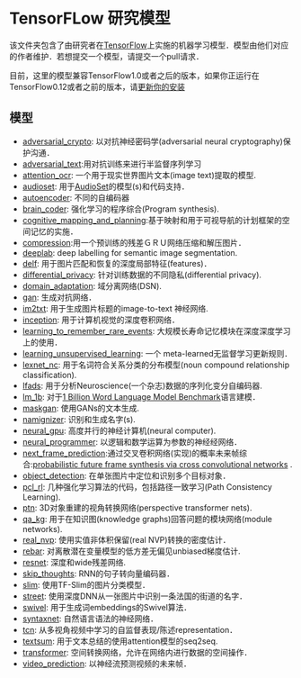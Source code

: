 # TensorFLow 研究模型

该文件夹包含了由研究者在[TensorFlow](https://tensorflow.org)上实施的机器学习模型．模型由他们对应的作者维护．若想提交一个模型，请提交一个pull请求．

目前，这里的模型兼容TensorFlow1.0或者之后的版本，如果你正运行在TensorFlow0.12或者之前的版本，请[更新你的安装](https://www.tensorflow.org/install)

## 模型

-   [adversarial_crypto](adversarial_crypto): 以对抗神经密码学(adversarial neural cryptography)保护沟通．
-   [adversarial_text](adversarial_text):用对抗训练来进行半监督序列学习
-   [attention_ocr](attention_ocr): 一个用于现实世界图片文本(image text)提取的模型.
-   [audioset](audioset): 用于[AudioSet](http://g.co/audioset)的模型(s)和代码支持．
-   [autoencoder](autoencoder): 不同的自编码器
-   [brain_coder](brain_coder): 强化学习的程序综合(Program synthesis).
-   [cognitive_mapping_and_planning](cognitive_mapping_and_planning):基于映射和用于可视导航的计划框架的空间记忆的实施．
-   [compression](compression):用一个预训练的残差ＧＲＵ网络压缩和解压图片．
-   [deeplab](deeplab): deep labelling for semantic image segmentation.
-   [delf](delf): 用于图片匹配和恢复的深度局部特征(features)．
-   [differential_privacy](differential_privacy): 针对训练数据的不同隐私(differential privacy).
-   [domain_adaptation](domain_adaptation): 域分离网络(DSN).
-   [gan](gan): 生成对抗网络．
-   [im2txt](im2txt): 用于生成图片标题的image-to-text 神经网络.
-   [inception](inception): 用于计算机视觉的深度卷积网络．
-   [learning_to_remember_rare_events](learning_to_remember_rare_events): 
    大规模长寿命记忆模块在深度深度学习上的使用．
-   [learning_unsupervised_learning](learning_unsupervised_learning): 一个
    meta-learned无监督学习更新规则．
-   [lexnet_nc](lexnet_nc): 用于名词符合关系分类的分布模型(noun compound relationship
    classification).
-   [lfads](lfads): 用于分析Neuroscience(一个杂志)数据的序列化变分自编码器.
-   [lm_1b](lm_1b): 对于[1 Billion Word Language Model Benchmark](http://www.statmt.org/lm-benchmark/)语言建模．
-   [maskgan](maskgan): 使用GANs的文本生成.
-   [namignizer](namignizer): 识别和生成名字(s).
-   [neural_gpu](neural_gpu): 高度并行的神经计算机(neural computer).
-   [neural_programmer](neural_programmer): 以逻辑和数学运算为参数的神经经网络．
-   [next_frame_prediction](next_frame_prediction):通过交叉卷积网络(实现)的概率未来帧综合:[probabilistic future frame synthesis via cross convolutional networks](http://visualdynamics.csail.mit.edu/visualDynamics16.pdf) .
-   [object_detection](object_detection): 在单张图片中定位和识别多个目标对象．
-   [pcl_rl](pcl_rl): 几种强化学习算法的代码，包括路径一致学习(Path Consistency Learning).
-   [ptn](ptn): 3D对象重建的视角转换网络(perspective transformer nets).
-   [qa_kg](qa_kg): 用于在知识图(knowledge graphs)回答问题的模块网络(module networks).
-   [real_nvp](real_nvp): 使用实值非体积保留(real NVP)转换的密度估计．
-   [rebar](rebar): 对离散潜在变量模型的低方差无偏见unbiased梯度估计.
-   [resnet](resnet): 深度和wide残差网络.
-   [skip_thoughts](skip_thoughts): RNN的句子转向量编码器．
-   [slim](slim): 使用TF-Slim的图片分类模型．
-   [street](street): 使用深度DNN从一张图片中识别一条法国的街道的名字．
-   [swivel](swivel): 用于生成词embeddings的Swivel算法．
-   [syntaxnet](syntaxnet): 自然语言语法的神经网络．
-   [tcn](tcn): 从多视角视频中学习的自监督表现/陈述representation．
-   [textsum](textsum): 用于文本总结的使用attention模型的seq2seq.
-   [transformer](transformer): 空间转换网络，允许在网络内进行数据的空间操作．
-   [video_prediction](video_prediction): 以神经流预测视频的未来帧．